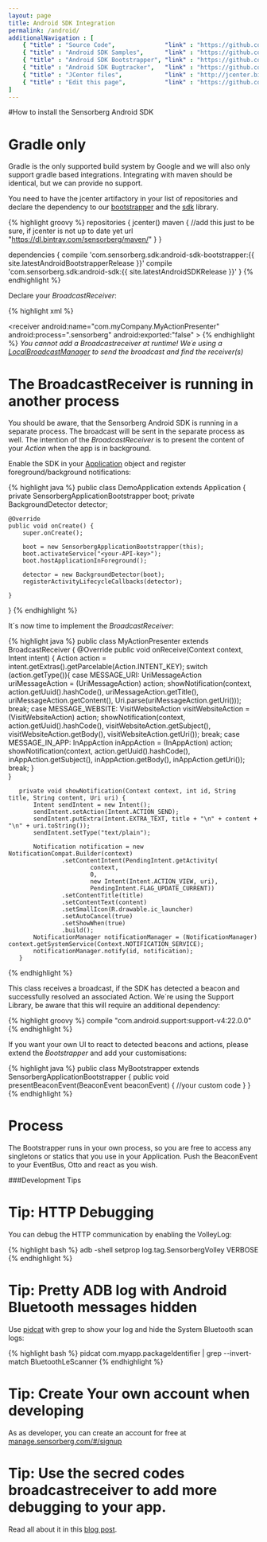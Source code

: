 ```yaml
---
layout: page
title: Android SDK Integration
permalink: /android/
additionalNavigation : [
    { "title" : "Source Code",              "link" : "https://github.com/sensorberg-dev/android-sdk" },
    { "title" : "Android SDK Samples",      "link" : "https://github.com/sensorberg-dev/android-sdk-samples" },
    { "title" : "Android SDK Bootstrapper", "link" : "https://github.com/sensorberg-dev/android-sdk-bootstrapper" },
    { "title" : "Android SDK Bugtracker",   "link" : "https://github.com/sensorberg-dev/android-sdk/issues" },
    { "title" : "JCenter files",            "link" : "http://jcenter.bintray.com/com/sensorberg/sdk/android-sdk/" },   
    { "title" : "Edit this page",           "link" : "https://github.com/sensorberg-dev/sensorberg-dev.github.io/edit/master/android.md" }
]
---
```


#How to install the Sensorberg Android SDK 

<div class="callout callout-info">
    <h1><i class='fa fa-info-circle'/></i>Gradle only</h1>
    <p>Gradle is the only supported build system by Google and we will also only support gradle based integrations. Integrating with maven should be identical, but we can provide no support.</p>
</div>

You need to have the jcenter artifactory in your list of repositories and declare the dependency to our <a href="http://jcenter.bintray.com/com/sensorberg/sdk/android-sdk-bootstrapper/{{site.latestAndroidBootstrapperRelease}}/">bootstrapper</a> and the <a href="http://jcenter.bintray.com/com/sensorberg/sdk/android-sdk/{{site.latestAndroidSDKRelease}}/">sdk</a> library.

{% highlight groovy %}
repositories {
    jcenter()
    maven {                 //add this just to be sure, if jcenter is not up to date yet
        url "https://dl.bintray.com/sensorberg/maven/"
    }
}

dependencies {
       compile 'com.sensorberg.sdk:android-sdk-bootstrapper:{{ site.latestAndroidBootstrapperRelease }}'
       compile 'com.sensorberg.sdk:android-sdk:{{ site.latestAndroidSDKRelease }}'
}
{% endhighlight %}

Declare your <em>BroadcastReceiver</em>:

{% highlight xml %}
<?xml version="1.0" encoding="utf-8"?>
<manifest xmlns:android="http://schemas.android.com/apk/res/android"
    xmlns:tools="http://schemas.android.com/tools">
    <application>
        <receiver android:name="com.myCompany.MyActionPresenter"
            android:process=".sensorberg"
            android:exported:"false" >
            <intent-filter>
                <action android:name="com.sensorberg.android.PRESENT_ACTION" />
            </intent-filter>
        </receiver>
    </application>
</manifest>
{% endhighlight %}
<em>You cannot add a Broadcastreceiver at runtime! We´e using a <a href="http://developer.android.com/reference/android/support/v4/content/LocalBroadcastManager.html">LocalBroadcastManager</a> to send the broadcast and find the receiver(s)</em>

<div class="callout callout-alert">
    <h1><i class='fa fa-exclamation-triangle'/></i>The BroadcastReceiver is running in another process</h1>
    <p>You should be aware, that the Sensorberg Android SDK is running in a separate process. The broadcast will be sent in the separate process as well. The intention of the <em>BroadcastReceiver</em> is to present the content of your <em>Action</em> when the app is in background.</p>
</div>

Enable the SDK in your [Application](http://developer.android.com/reference/android/app/Application.html) object and register foreground/background notifications:

{% highlight java %}
public class DemoApplication extends Application {
    private SensorbergApplicationBootstrapper boot;
    private BackgroundDetector detector;

    @Override
	public void onCreate() {
		super.onCreate();

        boot = new SensorbergApplicationBootstrapper(this);
        boot.activateService("<your-API-key>");
        boot.hostApplicationInForeground();

        detector = new BackgroundDetector(boot);
        registerActivityLifecycleCallbacks(detector);

	}
}
{% endhighlight %}

It´s now time to implement the <em>BroadcastReceiver</em>:

{% highlight java %}
public class MyActionPresenter extends BroadcastReceiver {
       @Override
       public void onReceive(Context context, Intent intent) {
           Action action = intent.getExtras().getParcelable(Action.INTENT_KEY);
           switch (action.getType()){
               case MESSAGE_URI:
                   UriMessageAction uriMessageAction = (UriMessageAction) action;
                   showNotification(context, action.getUuid().hashCode(), uriMessageAction.getTitle(), uriMessageAction.getContent(), Uri.parse(uriMessageAction.getUri()));
                   break;
               case MESSAGE_WEBSITE:
                   VisitWebsiteAction visitWebsiteAction = (VisitWebsiteAction) action;
                   showNotification(context, action.getUuid().hashCode(), visitWebsiteAction.getSubject(), visitWebsiteAction.getBody(), visitWebsiteAction.getUri());
                   break;
               case MESSAGE_IN_APP:
                   InAppAction inAppAction = (InAppAction) action;
                   showNotification(context, action.getUuid().hashCode(), inAppAction.getSubject(), inAppAction.getBody(), inAppAction.getUri());
                   break;
           }     
       }   
       
       private void showNotification(Context context, int id, String title, String content, Uri uri) {
           Intent sendIntent = new Intent();
           sendIntent.setAction(Intent.ACTION_SEND);
           sendIntent.putExtra(Intent.EXTRA_TEXT, title + "\n" + content + "\n" + uri.toString());
           sendIntent.setType("text/plain");
   
           Notification notification = new NotificationCompat.Builder(context)
                   .setContentIntent(PendingIntent.getActivity(
                           context,
                           0,
                           new Intent(Intent.ACTION_VIEW, uri),
                           PendingIntent.FLAG_UPDATE_CURRENT))
                   .setContentTitle(title)
                   .setContentText(content)
                   .setSmallIcon(R.drawable.ic_launcher)
                   .setAutoCancel(true)
                   .setShowWhen(true)
                   .build();
           NotificationManager notificationManager = (NotificationManager) context.getSystemService(Context.NOTIFICATION_SERVICE);
           notificationManager.notify(id, notification);
       }
{% endhighlight %}

This class receives a broadcast, if the SDK has detected a beacon and successfully resolved an associated Action. We´re using the Support Library, be aware that this will require an additional dependency:

{% highlight groovy %}
compile "com.android.support:support-v4:22.0.0"
{% endhighlight %}

If you want your own UI to react to detected beacons and actions, please extend the *Bootstrapper* and add your customisations:

{% highlight java %}
public class MyBootstrapper extends SensorbergApplicationBootstrapper {
  public void presentBeaconEvent(BeaconEvent beaconEvent) {
      //your custom code
    }
}
{% endhighlight %}
<div class="callout callout-alert">
    <h1><i class='fa fa-exclamation-triangle'/></i>Process</h1>
    <p>The Bootstrapper runs in your own process, so you are free to access any singletons or statics that you use in your Application. Push the BeaconEvent to your EventBus, Otto and react as you wish.</p>
</div>

<span id="tips"/>
###Development Tips
<div class="callout callout-info">
    <h1><i class='fa fa-info-circle'/></i>Tip: HTTP Debugging</h1>
    <p>You can debug the HTTP communication by enabling the VolleyLog:</p>
    {% highlight bash %}
    adb -shell setprop log.tag.SensorbergVolley VERBOSE
    {% endhighlight %}
</div>

<div class="callout callout-info">
    <h1><i class='fa fa-info-circle'/></i>Tip: Pretty ADB log with Android Bluetooth messages hidden</h1>
    <p>Use <a href="https://github.com/JakeWharton/pidcat">pidcat</a> with grep to show your log and hide the System Bluetooth scan logs:</p>
    {% highlight bash %}
    pidcat com.myapp.packageIdentifier | grep --invert-match BluetoothLeScanner
    {% endhighlight %}
</div>

<div class="callout callout-info">
    <h1><i class='fa fa-info-circle'/></i>Tip: Create Your own account when developing</h1>
    <p>As as developer, you can create an account for free at <a href="https://manage.sensorberg.com/#/signup">manage.sensorberg.com/#/signup</a></p>    
</div>
<div class="callout callout-info">
    <h1><i class='fa fa-info-circle'/></i>Tip: Use the secred codes broadcastreceiver to add more debugging to your app.</h1> 
    <p>Read all about it in this <a href="/2015/06/Tip-howto-remove-secred-codes-receiver/">blog post</a>.</p>    
</div>
<br/>
<br/>
<br/>
<br/>
